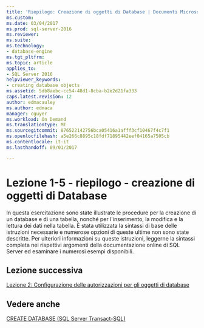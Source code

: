 ```yaml
---
title: 'Riepilogo: Creazione di oggetti di Database | Documenti Microsoft'
ms.custom: 
ms.date: 03/04/2017
ms.prod: sql-server-2016
ms.reviewer: 
ms.suite: 
ms.technology:
- database-engine
ms.tgt_pltfrm: 
ms.topic: article
applies_to:
- SQL Server 2016
helpviewer_keywords:
- creating database objects
ms.assetid: 5db8aebc-cc54-48d1-8cba-b2e2d21fa333
caps.latest.revision: 12
author: edmacauley
ms.author: edmaca
manager: cguyer
ms.workload: On Demand
ms.translationtype: MT
ms.sourcegitcommit: 876522142756bca05416a1afff3cf10467f4c7f1
ms.openlocfilehash: a5e266c8895c18fdf71895442eef04165a7505cb
ms.contentlocale: it-it
ms.lasthandoff: 09/01/2017

---
```

# <a name="lesson-1-5---summary---creating-database-objects"></a>Lezione 1-5 - riepilogo - creazione di oggetti di Database
In questa esercitazione sono state illustrate le procedure per la creazione di un database e di una tabella, nonché per l'inserimento, la modifica e la lettura dei dati nella tabella. È stata utilizzata la sintassi di base delle istruzioni necessarie e numerose opzioni di queste ultime non sono state descritte. Per ulteriori informazioni su queste istruzioni, leggerne la sintassi completa nei rispettivi argomenti della documentazione online di SQL Server ed esaminare i numerosi esempi disponibili.  
  
## <a name="next-lesson"></a>Lezione successiva  
[Lezione 2: Configurazione delle autorizzazioni per gli oggetti di database](../t-sql/lesson-2-configuring-permissions-on-database-objects.md)  
  
## <a name="see-also"></a>Vedere anche  
[CREATE DATABASE &#40;SQL Server Transact-SQL&#41;](../t-sql/statements/create-database-sql-server-transact-sql.md)  
  
  
  

